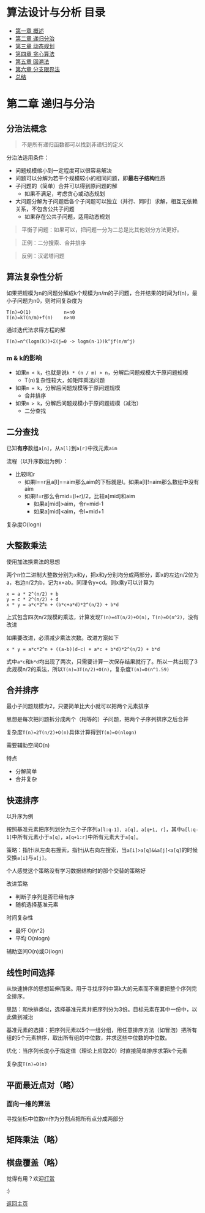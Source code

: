 # 算法设计与分析 目录

- [第一章 概述](Chapter1.md)
- [第二章 递归分治](Chapter2.md)
- [第三章 动态规划](Chapter3.md)
- [第四章 贪心算法](Chapter4.md)
- [第五章 回溯法](Chapter5.md)
- [第六章 分支限界法](Chapter6.md)
- [总结](Summary.md)

# 第二章 递归与分治

## 分治法概念

>不是所有递归函数都可以找到非递归的定义

分治法适用条件：

- 问题规模缩小到一定程度可以很容易解决
- 问题可以分解为若干个规模较小的相同问题，即**最右子结构**性质
- 子问题的（简单）合并可以得到原问题的解
	- 如果不满足，考虑贪心或动态规划
- 大问题分解为子问题后各个子问题可以独立（并行、同时）求解，相互无依赖关系，不包含公共子问题
	- 如果存在公共子问题，适用动态规划

>平衡子问题：如果可以，把问题一分为二总是比其他划分方法更好。

>正例：二分搜索、合并排序

>反例：汉诺塔问题

## 算法复杂性分析

如果把规模为n的问题分解成k个规模为n/m的子问题，合并结果的时间为f(n)，最小子问题为n0，则时间复杂度为

```
T(n)=O(1)            n=n0
T(n)=kT(n/m)+f(n)    n>n0
```

通过迭代法求得方程的解

```
T(n)=n^(logm(k))+Σ(j=0 -> logm(n-1))k^jf(n/m^j)
```

### m & k的影响

- 如果```m < k```，也就是说```k * (n / m) > n```，分解后问题规模大于原问题规模
	- T(n)复杂性较大，如矩阵乘法问题
- 如果```m = k```，分解后问题规模等于原问题规模
	- 合并排序
- 如果```m > k```，分解后问题规模小于原问题规模（减治）
	- 二分查找

## 二分查找

已知**有序**数组```a[n]```，从```a[l]```到```a[r]```中找元素```aim```

流程（以升序数组为例）：

- 比较l和r
	- 如果l==r且a[l]==aim那么aim的下标就是l。如果a[l]!=aim那么数组中没有aim
	- 如果l!=r那么令mid=(l+r)/2，比较a[mid]和aim
		- 如果a[mid]>aim，令r=mid-1
		- 如果a[mid]<aim，令l=mid+1

复杂度O(logn)

## 大整数乘法

使用加法换乘法的思想

两个n位二进制大整数分别为x和y，把x和y分别均分成两部分，即x的左边n/2位为a，右边n/2为b，记为x=ab。同理令y=cd。则x乘y可以计算为

```
x = a * 2^(n/2) + b
y = c * 2^(n/2) + d
x * y = a*c*2^n + (b*c+a*d)*2^(n/2) + b*d
```

上式包含四次n/2规模的乘法，计算发现```T(n)=4T(n/2)+O(n)```，```T(n)=O(n^2)```，没有改进

如果要改进，必须减少乘法次数。改进方案如下

```
x * y = a*c*2^n + ((a-b)(d-c) + a*c + b*d)*2^(n/2) + b*d
```

式中```a*c```和```b*d```均出现了两次，只需要计算一次保存结果就行了。所以一共出现了3此规模n/2的乘法，所以```T(n)=3T(n/2)+O(n)```，复杂度```T(n)=O(n^1.59)```

## 合并排序

最小子问题规模为2，只要简单比大小就可以把两个元素排序

思想是每次把问题拆分成两个（相等的）子问题，把两个子序列排序之后合并

复杂度```T(n)=2T(n/2)+O(n)```具体计算得到```T(n)=O(nlogn)```

需要辅助空间O(n)

特点

- 分解简单
- 合并复杂

## 快速排序

以升序为例

按照基准元素把序列划分为三个子序列```a[l:q-1], a[q], a[q+1, r]```，其中```a[l:q-1]```中所有元素小于```a[q]```，```a[q+1:r]```中所有元素大于```a[q]```。

策略：指针i从左向右搜索，指针j从右向左搜索，当```a[i]>a[q]&&a[j]<a[q]```的时候交换```a[i]```与```a[j]```。

个人感觉这个策略没有学习数据结构时的那个交替的策略好

改进策略

- 判断子序列是否已经有序
- 随机选择基准元素

时间复杂性

- 最坏 O(n^2)
- 平均 O(nlogn)

辅助空间O(n)或O(logn)

## 线性时间选择

从快速排序的思想延伸而来。用于寻找序列中第k大的元素而不需要把整个序列完全排序。

思路：和快排类似，选择基准元素并把序列分为3份。目标元素在其中一份中，以此做到减治

基准元素的选择：把序列元素以5个一组分组，用任意排序方法（如冒泡）把所有组的5个元素排序，取出所有组的中位数，并求这些中位数的中位数。

优化：当序列长度小于指定值（理论上应取20）时直接简单排序求第k个元素

复杂度```T(n)=O(n)```

## 平面最近点对（略）

### 面向一维的算法

寻找坐标中位数m作为分割点把所有点分成两部分

## 矩阵乘法（略）

## 棋盘覆盖（略）

觉得有用？欢迎[打赏](../../../donate.md)

:)

[返回主页](../../../index.md)